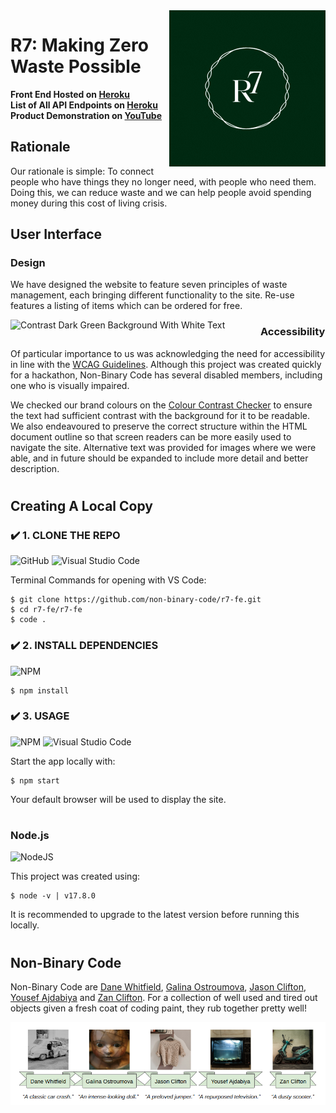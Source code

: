 <img src="https://github.com/non-binary-code/.github/blob/main/images/R7.gif" width=250px align=right alt="R7: Making Zero Waste Possible"/>

# R7: Making Zero Waste Possible

**Front End Hosted on [Heroku](https://non-binary-code-r7.netlify.app/)  
List of All API Endpoints on [Heroku](https://r7-api-athena.herokuapp.com/swagger/index.html)  
Product Demonstration on [YouTube](https://www.youtube.com/watch?v=W6Deeo_B-Es)**  

## Rationale

Our rationale is simple: To connect people who have things they no longer need, with people who need them. Doing this, we can reduce waste and we can help people avoid spending money during this cost of living crisis.

## User Interface

### Design

We have designed the website to feature seven principles of waste management, each bringing different functionality to the site. Re-use features a listing of items which can be ordered for free.

<img src="https://user-images.githubusercontent.com/96394256/197336979-4d55228e-7d43-48be-a518-df5b7c0da10a.png" align=left width=400px alt="Contrast Dark Green Background With White Text">

### Accessibility

Of particular importance to us was acknowledging the need for accessibility in line with the [WCAG Guidelines](https://www.gov.uk/service-manual/helping-people-to-use-your-service/understanding-wcag). Although this project was created quickly for a hackathon, Non-Binary Code has several disabled members, including one who is visually impaired.

We checked our brand colours on the [Colour Contrast Checker](https://colourcontrast.cc/) to ensure the text had sufficient contrast with the background for it to be readable. We also endeavoured to preserve the correct structure within the HTML document outline so that screen readers can be more easily used to navigate the site. Alternative text was provided for images where we were able, and in future should be expanded to include more detail and better description.

#

## Creating A Local Copy

### ✔️ 1. CLONE THE REPO
![GitHub](https://img.shields.io/badge/github-%23121011.svg?style=for-the-badge&logo=github&logoColor=white) ![Visual Studio Code](https://img.shields.io/badge/Visual%20Studio%20Code-0078d7.svg?style=for-the-badge&logo=visual-studio-code&logoColor=white)

Terminal Commands for opening with VS Code:
```
$ git clone https://github.com/non-binary-code/r7-fe.git
$ cd r7-fe/r7-fe
$ code .
```

### ✔️ 2. INSTALL DEPENDENCIES
![NPM](https://img.shields.io/badge/NPM-%23000000.svg?style=for-the-badge&logo=npm&logoColor=white) 

```
$ npm install
```

### ✔️ 3. USAGE
![NPM](https://img.shields.io/badge/NPM-%23000000.svg?style=for-the-badge&logo=npm&logoColor=white) ![Visual Studio Code](https://img.shields.io/badge/Visual%20Studio%20Code-0078d7.svg?style=for-the-badge&logo=visual-studio-code&logoColor=white)

Start the app locally with:

```
$ npm start
```

Your default browser will be used to display the site.

#
### Node.js
![NodeJS](https://img.shields.io/badge/node.js-6DA55F?style=for-the-badge&logo=node.js&logoColor=white) 

This project was created using:

```
$ node -v | v17.8.0
```

It is recommended to upgrade to the latest version before running this locally.

#

## Non-Binary Code

Non-Binary Code are [Dane Whitfield](https://github.com/danewhitfield), [Galina Ostroumova](https://github.com/ostroumova), [Jason Clifton](https://github.com/JasonClifton), [Yousef Ajdabiya](https://github.com/YousefToast) and [Zan Clifton](https://github.com/ZanClifton). For a collection of well used and tired out objects given a fresh coat of coding paint, they rub together pretty well! 

![Non-Binary Code](https://github.com/non-binary-code/.github/blob/main/images/non-binary-code.png)

